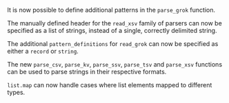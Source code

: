 It is now possible to define additional patterns in the `parse_grok` function.

The manually defined header for the `read_xsv` family of parsers can now be
specified as a list of strings, instead of a single, correctly delimited string.

The additional `pattern_definitions` for `read_grok` can now be specified as
either a `record` or `string`.

The new `parse_csv`, `parse_kv`, `parse_ssv`, `parse_tsv` and `parse_xsv` functions can be
used to parse strings in their respective formats.

`list.map` can now handle cases where list elements mapped to different types.
